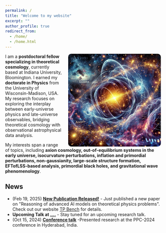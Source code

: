 ```yaml
---
permalink: /
title: "Welcome to my website"
excerpt: ""
author_profile: true
redirect_from: 
  - /home/
  - /home.html
---
```


<img src="/images/chatgpt.webp" alt="Cosmology Research" style="float: right; margin-left: 20px; width: 300px; border-radius: 10px;">

I am a **postdoctoral fellow specializing in theoretical cosmology**, currently based at Indiana University, Bloomington. I earned my **doctorate in Physics** from the University of Wisconsin-Madison, USA. My research focuses on exploring the interplay between early-universe physics and late-universe observables, bridging theoretical cosmology with observational astrophysical data analysis. 

My interests span a range of topics, including **axion cosmology, out-of-equilibrium systems in the early universe, isocurvature perturbations, inflation and primordial perturbations, non-gaussianity, large-scale structure formation, EFTofLSS-based analysis, primordial black holes, and gravitational wave phenomenology**. 
  
## News

- (Feb 19, 2025) **[New Publication Released!](https://.....)** - Just published a new paper on "Reasoning of advanced AI models on theoretical physics problems". Check out our website [TP Bench](https://tpbench.org/) for details.
- **Upcoming Talk at [....](https://...)** - Stay tuned for an upcoming research talk.
- (Oct 15, 2024) **[Conference talk](https://indico.global/event/8004/contributions/72126/)** -Presented research at the PPC-2024 conference in Hyderabad, India.
